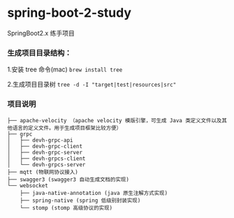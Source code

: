# spring-boot-2-study
SpringBoot2.x 练手项目

### 生成项目目录结构：
1.安装 tree 命令(mac)
`brew install tree`

2.生成项目目录树
`tree -d -I "target|test|resources|src"`


### 项目说明
```
├── apache-velocity （apache velocity 模版引擎，可生成 Java 类定义文件以及其他语言的定义文件。用于生成项目框架比较方便）
├── grpc
│   ├── devh-grpc-api
│   ├── devh-grpc-client
│   ├── devh-grpc-server
│   ├── devh-grpcs-client
│   └── devh-grpcs-server
├── mqtt (物联网协议接入)
├── swagger3 (swagger3 自动生成文档的实现)
└── websocket
    ├── java-native-annotation (java 原生注解方式实现)
    ├── spring-native (spring 低级别封装实现)
    └── stomp (stomp 高级协议的实现)

```